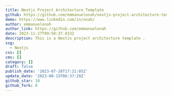 ```yaml
---
title: Nextjs Project Architecture Template
github: https://github.com/emmanuelonah/nextjs-project-architecture-template
demo: https://www.linkedin.com/in/onah/
author: emmanuelonah
author_link: https://github.com/emmanuelonah
date: 2023-11-27T09:58:37.833Z
description: This is a NextJs project architecture template .
ssg:
  - Nextjs
css: []
cms: []
category: []
draft: false
publish_date: '2023-07-28T17:21:05Z'
update_date: '2023-08-15T06:37:29Z'
github_star: 10
github_fork: 0
---
```

